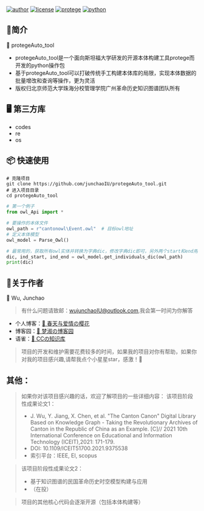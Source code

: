[![author](https://img.shields.io/badge/Author-WuJunchao-purple)](https://github.com/junchaoIU)
[![license](https://img.shields.io/badge/license-MPL2.0-blue)](https://github.com/junchaoIU/protegeAuto_tool/blob/main/LICENSE)
[![protege](https://img.shields.io/badge/protege-5.5.0-yellowgreen)](https://github.com/protegeproject/protege)
[![python](https://img.shields.io/badge/Python-3.7.6-orange)](https://github.com/TheAlgorithms/Python)


## 🌈简介
🎉  protegeAuto_tool
- protegeAuto_tool是一个面向斯坦福大学研发的开源本体构建工具protege而开发的python操作包
- 基于protegeAuto_tool可以打破传统手工构建本体库的局限，实现本体数据的批量增改和查询等操作，更为灵活
- 版权归北京师范大学珠海分校管理学院广州革命历史知识图谱团队所有

## 🖥 第三方库
- codes
- re
- os

## 📦 快速使用
```shell
# 克隆项目
git clone https://github.com/junchaoIU/protegeAuto_tool.git
# 进入项目目录
cd protegeAuto_tool
```

```python
# 第一个例子
from owl_Api import *

# 要操作的本体文件
owl_path = r"cantonowl\Event.owl"  # 目标owl地址
# 定义本体模型
owl_model = Parse_Owl()

# 最常用的，获取所有owl实体并转换为字典dic，修改字典dic即可，另外两个start和end用来定位的，不用管
dic, ind_start, ind_end = owl_model.get_individuals_dic(owl_path)
print(dic)
```

## 🌸关于作者
🍧 Wu, Junchao 

> 有什么问题请致邮：wujunchaoIU@outlook.com,我会第一时间为你解答

- 个人博客：[🌸 春天与爱情の樱花](https://www.wujunchao.top)
- 博客园：[🌸 梦淑の博客园](http://cnblogs.wujunchao.top)
- 语雀：[🌸 CCの知识库](https://www.yuque.com/wujunchao)

> 项目的开发和维护需要花费较多的时间，如果我的项目对你有帮助，如果你对我的项目感兴趣,请帮我点个小星星star，感激！🍉

## 其他：
> 如果你对该项目感兴趣的话，欢迎了解项目的一些详细内容：
> 该项目阶段性成果论文1：
> - J. Wu, Y. Jiang, X. Chen, et al. "The Canton Canon" Digital Library Based on Knowledge
Graph - Taking the Revolutionary Archives of Canton in the Republic of China as an Example. [C]// 2021 10th International Conference on Educational and Information Technology (ICEIT),2021: 171-179.
> - DOI: 10.1109/ICEIT51700.2021.9375538
> - 索引平台：IEEE, EI, scopus

> 该项目阶段性成果论文2：
> - 基于知识图谱的民国革命历史时空模型构建与应用
> - （在投）

> 项目的其他核心代码会逐渐开源（包括本体构建等）
